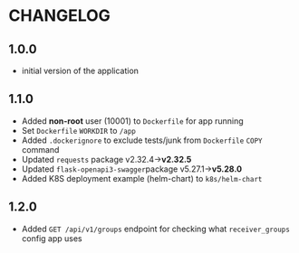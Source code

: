 # CHANGELOG

## 1.0.0
- initial version of the application

## 1.1.0
- Added __non-root__ user (10001) to `Dockerfile` for app running
- Set `Dockerfile` `WORKDIR` to `/app`
- Added `.dockerignore` to exclude tests/junk from `Dockerfile` `COPY` command
- Updated `requests` package v2.32.4->__v2.32.5__
- Updated `flask-openapi3-swagger`package v5.27.1->__v5.28.0__
- Added K8S deployment example (helm-chart) to `k8s/helm-chart`

## 1.2.0
- Added `GET /api/v1/groups` endpoint for checking what `receiver_groups` config app uses